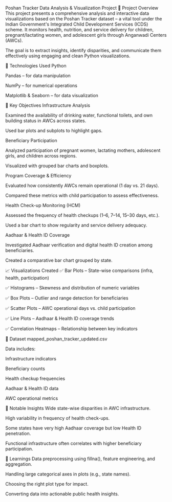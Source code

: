 Poshan Tracker Data Analysis & Visualization Project
👶 Project Overview
This project presents a comprehensive analysis and interactive data visualizations based on the Poshan Tracker dataset – a vital tool under the Indian Government's Integrated Child Development Services (ICDS) scheme. It monitors health, nutrition, and service delivery for children, pregnant/lactating women, and adolescent girls through Anganwadi Centers (AWCs).

The goal is to extract insights, identify disparities, and communicate them effectively using engaging and clean Python visualizations.

🔧 Technologies Used
Python

Pandas – for data manipulation

NumPy – for numerical operations

Matplotlib & Seaborn – for data visualization

🎯 Key Objectives
Infrastructure Analysis

Examined the availability of drinking water, functional toilets, and own building status in AWCs across states.

Used bar plots and subplots to highlight gaps.

Beneficiary Participation

Analyzed participation of pregnant women, lactating mothers, adolescent girls, and children across regions.

Visualized with grouped bar charts and boxplots.

Program Coverage & Efficiency

Evaluated how consistently AWCs remain operational (1 day vs. 21 days).

Compared these metrics with child participation to assess effectiveness.

Health Check-up Monitoring (HCM)

Assessed the frequency of health checkups (1–6, 7–14, 15–30 days, etc.).

Used a bar chart to show regularity and service delivery adequacy.

Aadhaar & Health ID Coverage

Investigated Aadhaar verification and digital health ID creation among beneficiaries.

Created a comparative bar chart grouped by state.

📈 Visualizations Created
✅ Bar Plots – State-wise comparisons (infra, health, participation)

✅ Histograms – Skewness and distribution of numeric variables

✅ Box Plots – Outlier and range detection for beneficiaries

✅ Scatter Plots – AWC operational days vs. child participation

✅ Line Plots – Aadhaar & Health ID coverage trends

✅ Correlation Heatmaps – Relationship between key indicators

📁 Dataset
mapped_poshan_tracker_updated.csv

Data includes:

Infrastructure indicators

Beneficiary counts

Health checkup frequencies

Aadhaar & Health ID data

AWC operational metrics

📌 Notable Insights
Wide state-wise disparities in AWC infrastructure.

High variability in frequency of health check-ups.

Some states have very high Aadhaar coverage but low Health ID penetration.

Functional infrastructure often correlates with higher beneficiary participation.

🧠 Learnings
Data preprocessing using fillna(), feature engineering, and aggregation.

Handling large categorical axes in plots (e.g., state names).

Choosing the right plot type for impact.

Converting data into actionable public health insights.

